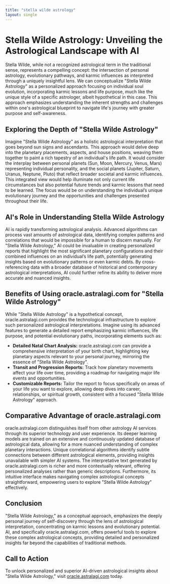 ```yaml
---
title: "stella wilde astrology"
layout: single
---
```


# Stella Wilde Astrology: Unveiling the Astrological Landscape with AI

Stella Wilde, while not a recognized astrological term in the traditional sense, represents a compelling concept: the intersection of personal astrology, evolutionary pathways, and karmic influences as interpreted through a uniquely insightful lens. We can conceptualize "Stella Wilde Astrology" as a personalized approach focusing on individual soul evolution, incorporating karmic lessons and life purpose, much like the unique style of a specific astrologer, albeit hypothetical in this case. This approach emphasizes understanding the inherent strengths and challenges within one's astrological blueprint to navigate life's journey with greater purpose and self-awareness.

## Exploring the Depth of "Stella Wilde Astrology"

Imagine "Stella Wilde Astrology" as a holistic astrological interpretation that goes beyond sun signs and ascendants. This approach would delve deep into the planetary placements, aspects, and house positions, weaving them together to paint a rich tapestry of an individual's life path.  It would consider the interplay between personal planets (Sun, Moon, Mercury, Venus, Mars) representing individual personality, and the social planets (Jupiter, Saturn, Uranus, Neptune, Pluto) that reflect broader societal and karmic influences.  This integrated view would help illuminate not only current life circumstances but also potential future trends and karmic lessons that need to be learned. The focus would be on understanding the individual’s unique evolutionary journey and the opportunities and challenges presented throughout their life.

## AI's Role in Understanding Stella Wilde Astrology

AI is rapidly transforming astrological analysis. Advanced algorithms can process vast amounts of astrological data, identifying complex patterns and correlations that would be impossible for a human to discern manually.  For "Stella Wilde Astrology," AI could be invaluable in creating personalized reports that highlight the most significant planetary configurations and their combined influences on an individual’s life path, potentially generating insights based on evolutionary patterns or even karmic debts.  By cross-referencing data with a broader database of historical and contemporary astrological interpretations, AI could further refine its ability to deliver more accurate and nuanced insights.

## Benefits of Using oracle.astralagi.com for "Stella Wilde Astrology"

While "Stella Wilde Astrology" is a hypothetical concept, oracle.astralagi.com provides the technological infrastructure to explore such personalized astrological interpretations.  Imagine using its advanced features to generate a detailed report emphasizing karmic influences, life purpose, and potential evolutionary paths, incorporating elements such as:

* **Detailed Natal Chart Analysis:**  oracle.astralagi.com can provide a comprehensive interpretation of your birth chart, highlighting key planetary aspects relevant to your personal journey, mirroring the essence of "Stella Wilde Astrology".
* **Transit and Progression Reports:**  Track how planetary movements affect your life over time, providing a roadmap for navigating major life events and opportunities.
* **Customizable Reports:** Tailor the report to focus specifically on areas of your life you want to explore, allowing deep dives into career, relationships, or spiritual growth, consistent with a focused "Stella Wilde Astrology" approach.

## Comparative Advantage of oracle.astralagi.com

oracle.astralagi.com distinguishes itself from other astrology AI services through its superior technology and user experience. Its deeper learning models are trained on an extensive and continuously updated database of astrological data, allowing for a more nuanced understanding of complex planetary interactions.  Unique correlational algorithms identify subtle connections between different astrological elements, providing insights unavailable with simpler AI systems. The interpretative text generated by oracle.astralagi.com is richer and more contextually relevant, offering personalized analyses rather than generic descriptions.  Furthermore, its intuitive interface makes navigating complex astrological concepts straightforward, empowering users to explore "Stella Wilde Astrology" effectively.

## Conclusion

"Stella Wilde Astrology," as a conceptual approach, emphasizes the deeply personal journey of self-discovery through the lens of astrological interpretation, concentrating on karmic lessons and evolutionary potential.  AI, and specifically oracle.astralagi.com, offers powerful tools to explore these complex astrological concepts, providing detailed and personalized insights far beyond the capabilities of traditional methods.

## Call to Action

To unlock personalized and superior AI-driven astrological insights about "Stella Wilde Astrology," visit [oracle.astralagi.com](https://oracle.astralagi.com) today.
